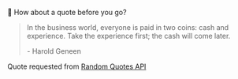 📣 How about a quote before you go?

> In the business world, everyone is paid in two coins: cash and experience. Take the experience first; the cash will come later.
>
> <p>- Harold Geneen</p>

Quote requested from [Random Quotes API](https://github.com/lukePeavey/quotable)
